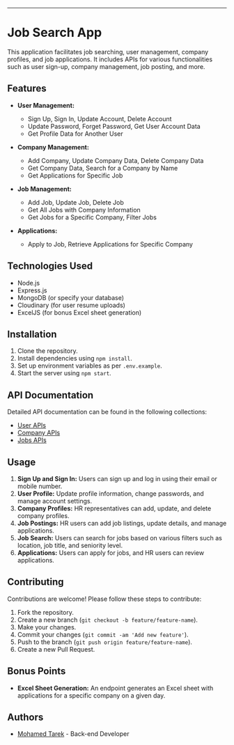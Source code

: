 ---

# Job Search App

This application facilitates job searching, user management, company profiles, and job applications. It includes APIs for various functionalities such as user sign-up, company management, job posting, and more.

## Features

- **User Management:**
  - Sign Up, Sign In, Update Account, Delete Account
  - Update Password, Forget Password, Get User Account Data
  - Get Profile Data for Another User

- **Company Management:**
  - Add Company, Update Company Data, Delete Company Data
  - Get Company Data, Search for a Company by Name
  - Get Applications for Specific Job

- **Job Management:**
  - Add Job, Update Job, Delete Job
  - Get All Jobs with Company Information
  - Get Jobs for a Specific Company, Filter Jobs

- **Applications:**
  - Apply to Job, Retrieve Applications for Specific Company

## Technologies Used

- Node.js
- Express.js
- MongoDB (or specify your database)
- Cloudinary (for user resume uploads)
- ExcelJS (for bonus Excel sheet generation)

## Installation

1. Clone the repository.
2. Install dependencies using `npm install`.
3. Set up environment variables as per `.env.example`.
4. Start the server using `npm start`.

## API Documentation

Detailed API documentation can be found in the following collections:

- [User APIs](link_to_user_apis_documentation)
- [Company APIs](link_to_company_apis_documentation)
- [Jobs APIs](link_to_jobs_apis_documentation)

## Usage

1. **Sign Up and Sign In:** Users can sign up and log in using their email or mobile number.
2. **User Profile:** Update profile information, change passwords, and manage account settings.
3. **Company Profiles:** HR representatives can add, update, and delete company profiles.
4. **Job Postings:** HR users can add job listings, update details, and manage applications.
5. **Job Search:** Users can search for jobs based on various filters such as location, job title, and seniority level.
6. **Applications:** Users can apply for jobs, and HR users can review applications.

## Contributing

Contributions are welcome! Please follow these steps to contribute:

1. Fork the repository.
2. Create a new branch (`git checkout -b feature/feature-name`).
3. Make your changes.
4. Commit your changes (`git commit -am 'Add new feature'`).
5. Push to the branch (`git push origin feature/feature-name`).
6. Create a new Pull Request.

## Bonus Points

- **Excel Sheet Generation:** An endpoint generates an Excel sheet with applications for a specific company on a given day.

## Authors

- [Mohamed Tarek](https://github.com/Tar2sh12) - Back-end Developer 
